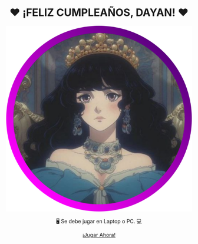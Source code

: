 # <center>❤️ ¡FELIZ CUMPLEAÑOS, DAYAN! ❤️</center>

<center>
	<img src="assets/player.png" alt="Avatar de Dayan">
	<p>🖥️ Se debe jugar en Laptop o PC. 💻</p>
	<a href="https://devalexrios.github.io/cumple-dayan/">¡Jugar Ahora!</a>
</center>